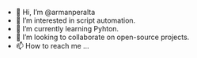 - 👋 Hi, I’m @armanperalta
- 👀 I’m interested in script automation.
- 🌱 I’m currently learning Pyhton.
- 💞️ I’m looking to collaborate on open-source projects.
- 📫 How to reach me ...

<!---
armanperalta/armanperalta is a ✨ special ✨ repository because its `README.md` (this file) appears on your GitHub profile.
You can click the Preview link to take a look at your changes.
--->
